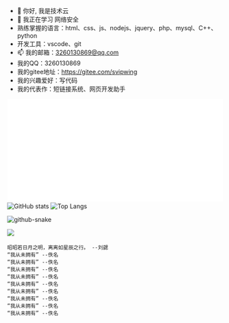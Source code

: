 - 👋 你好, 我是技术云
- 🌱 我正在学习 网络安全
- 熟练掌握的语言：html、css、js、nodejs、jquery、php、mysql、C++、python
- 开发工具：vscode、git
- 📫 我的邮箱：3260130869@qq.com
- 我的QQ：3260130869
- 我的gitee地址：https://gitee.com/svipwing
- 我的兴趣爱好：写代码
- 我的代表作：短链接系统、网页开发助手

![](metrics.classic.svg)
![GitHub stats](https://github-readme-stats.xaoxuu.com/api?username=svipwing)
![Top Langs](https://github-readme-stats.vercel.app/api/top-langs/?username=svipwing&layout=compact)

<picture>
  <source media="(prefers-color-scheme: dark)" srcset="https://raw.github.com/svipwing/svipwing/main/github-snake-dark.svg" />
  <source media="(prefers-color-scheme: light)" srcset="https://raw.github.com/svipwing/svipwing/main/github-snake.svg" />
  <img alt="github-snake" src="https://raw.github.com/svipwing/svipwing/main/github-snake.svg" />
</picture>

![](https://raw.github.com/svipwing/svipwing/main/photo.png)

```
昭昭若日月之明，离离如星辰之行。 --刘勰
“我从未拥有” --佚名
“我从未拥有” --佚名
“我从未拥有” --佚名
“我从未拥有” --佚名
“我从未拥有” --佚名
“我从未拥有” --佚名
“我从未拥有” --佚名
“我从未拥有” --佚名
“我从未拥有” --佚名
```

